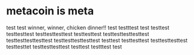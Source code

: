 # metacoin is meta

test
test
winner, winner, chicken dinner!!
test
testttest
test
testtest
testtesttest
testtesttesttest
testtesttest
testtesttesttesttest
testtesttesttesttest
testtesttesttesttest
testtest
testtesttest
testtesttesttest
testtesttet
testtesttesttest
testtest
testttest
test
